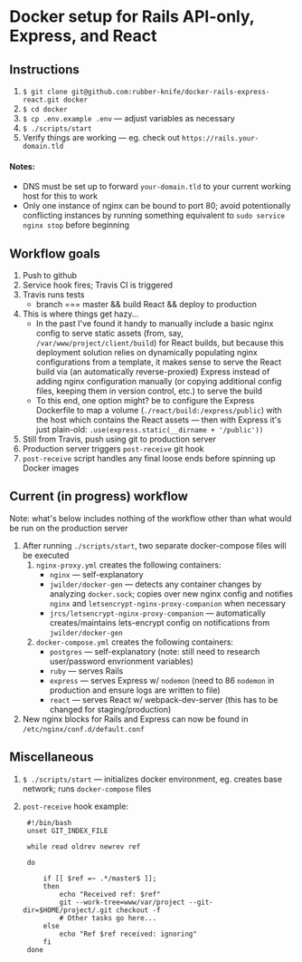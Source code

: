 
# Docker setup for Rails API-only, Express, and React

## Instructions
1. `$ git clone git@github.com:rubber-knife/docker-rails-express-react.git docker`
2. `$ cd docker`
3. `$ cp .env.example .env` — adjust variables as necessary
4. `$ ./scripts/start`
5. Verify things are working — eg. check out `https://rails.your-domain.tld`

#### Notes:
- DNS must be set up to forward `your-domain.tld` to your current working host for this to work
- Only one instance of nginx can be bound to port 80; avoid potentionally conflicting instances by running something equivalent to `sudo service nginx stop` before beginning

## Workflow goals
1. Push to github
2. Service hook fires; Travis CI is triggered
3. Travis runs tests
    - branch === master && build React && deploy to production
4. This is where things get hazy...
    - In the past I've found it handy to manually include a basic nginx config to serve static assets (from, say, `/var/www/project/client/build`) for React builds, but because this deployment solution relies on dynamically populating nginx configurations from a template, it makes sense to serve the React build via (an automatically reverse-proxied) Express instead of adding nginx configuration manually (or copying additional config files, keeping them in version control, etc.) to serve the build
    - To this end, one option might? be to configure the Express Dockerfile to map a volume (`./react/build:/express/public`) with the host which contains the React assets — then with Express it's just plain-old: `.use(express.static(__dirname + '/public'))`
5. Still from Travis, push using git to production server
6. Production server triggers `post-receive` git hook
7. `post-receive` script handles any final loose ends before spinning up Docker images

## Current (in progress) workflow
Note: what's below includes nothing of the workflow other than what would be run on the production server
1. After running `./scripts/start`, two separate docker-compose files will be executed
    1. `nginx-proxy.yml` creates the following containers:
        - `nginx` — self-explanatory
        - `jwilder/docker-gen` — detects any container changes by analyzing `docker.sock`; copies over new nginx config and notifies `nginx` and `letsencrypt-nginx-proxy-companion` when necessary
        - `jrcs/letsencrypt-nginx-proxy-companion` — automatically creates/maintains lets-encrypt config on notifications from `jwilder/docker-gen`
    2. `docker-compose.yml` creates the following containers:
        - `postgres` — self-explanatory (note: still need to research user/password envrionment variables)
        - `ruby` — serves Rails
        - `express` — serves Express w/ `nodemon` (need to 86 `nodemon` in production and ensure logs are written to file)
        - `react` — serves React w/ webpack-dev-server (this has to be changed for staging/production)
2. New nginx blocks for Rails and Express can now be found in `/etc/nginx/conf.d/default.conf`

## Miscellaneous
1. `$ ./scripts/start` — initializes docker environment, eg. creates base network; runs `docker-compose` files
2. `post-receive` hook example:

        #!/bin/bash
        unset GIT_INDEX_FILE

        while read oldrev newrev ref

        do

            if [[ $ref =~ .*/master$ ]];
            then
                echo "Received ref: $ref"
                git --work-tree=www/var/project --git-dir=$HOME/project/.git checkout -f
                # Other tasks go here...
            else
                echo "Ref $ref received: ignoring"
            fi
        done
